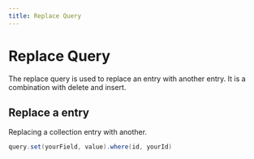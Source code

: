 ```yaml
---
title: Replace Query
---
```


# Replace Query

The replace query is used to replace an entry with another entry. It is a combination with delete and insert. 

## Replace a entry

Replacing a collection entry with another.

````java
query.set(yourField, value).where(id, yourId)
````
